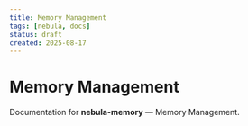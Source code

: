 ```yaml
---
title: Memory Management
tags: [nebula, docs]
status: draft
created: 2025-08-17
---
```


# Memory Management

Documentation for **nebula-memory** — Memory Management.
